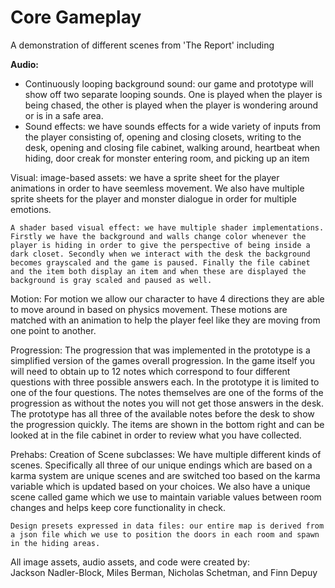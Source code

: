 # Core Gameplay
A demonstration of different scenes from 'The Report' including  

**Audio:**
- Continuously looping background sound: our game and prototype will show off two separate looping sounds. One is played when the player is being chased, the other is played when the player is wondering around or is in a safe area.  
- Sound effects: we have sounds effects for a wide variety of inputs from the player consisting of, opening and closing closets, writing to the desk, opening and closing file cabinet, walking around, heartbeat when hiding, door creak for monster entering room, and picking up an item

Visual:
    image-based assets: we have a sprite sheet for the player animations in order to have seemless movement. We also have multiple sprite sheets for the player and monster dialogue in order for multiple emotions.

    A shader based visual effect: we have multiple shader implementations. Firstly we have the background and walls change color whenever the player is hiding in order to give the perspective of being inside a dark closet. Secondly when we interact with the desk the background becomes grayscaled and the game is paused. Finally the file cabinet and the item both display an item and when these are displayed the background is gray scaled and paused as well.

Motion:
    For motion we allow our character to have 4 directions they are able to move around in based on physics movement. These motions are matched with an animation to help the player feel like they are moving from one point to another.

Progression:
    The progression that was implemented in the prototype is a simplified version of the games overall progression. In the game itself you will need to obtain up to 12 notes which correspond to four different questions with three possible answers each. In the prototype it is limited to one of the four questions. The notes themselves are one of the forms of the progression as without the notes you will not get those answers in the desk. The prototype has all three of the available notes before the desk to show the progression quickly. The items are shown in the bottom right and can be looked at in the file cabinet in order to review what you have collected.

Prehabs:
    Creation of Scene subclasses: We have multiple different kinds of scenes. Specifically all three of our unique endings which are based on a karma system are unique scenes and are switched too based on the karma variable which is updated based on your choices. We also have a unique scene called game which we use to maintain variable values between room changes and helps keep core functionality in check.

    Design presets expressed in data files: our entire map is derived from a json file which we use to position the doors in each room and spawn in the hiding areas.




All image assets, audio assets, and code were created by:  
Jackson Nadler-Block, Miles Berman, Nicholas Schetman, and Finn Depuy

